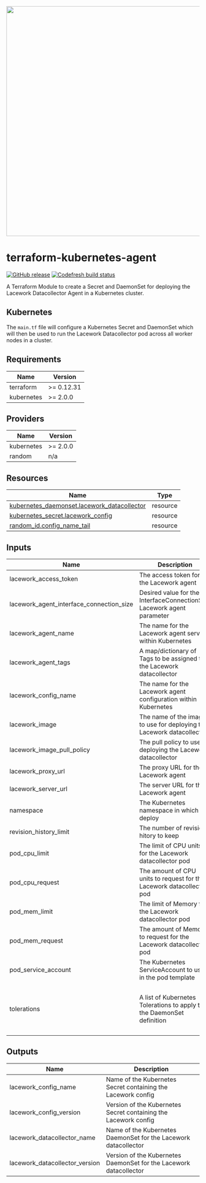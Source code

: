 <a href="https://lacework.com"><img src="https://techally-content.s3-us-west-1.amazonaws.com/public-content/lacework_logo_full.png" width="600"></a>

# terraform-kubernetes-agent

[![GitHub release](https://img.shields.io/github/release/lacework/terraform-kubernetes-agent.svg)](https://github.com/lacework/terraform-kubernetes-agent/releases/)
[![Codefresh build status](https://g.codefresh.io/api/badges/pipeline/lacework/terraform-modules%2Ftest-compatibility?type=cf-1&key=eyJhbGciOiJIUzI1NiJ9.NWVmNTAxOGU4Y2FjOGQzYTkxYjg3ZDEx.RJ3DEzWmBXrJX7m38iExJ_ntGv4_Ip8VTa-an8gBwBo)](https://g.codefresh.io/pipelines/edit/new/builds?id=607e25e6728f5a6fba30431b&pipeline=test-compatibility&projects=terraform-modules&projectId=607db54b728f5a5f8930405d)

A Terraform Module to create a Secret and DaemonSet for deploying the Lacework Datacollector Agent in a Kubernetes cluster.

## Kubernetes

The `main.tf` file will configure a Kubernetes Secret and DaemonSet which will then be used to run the Lacework Datacollector pod across all worker nodes in a cluster.

## Requirements

| Name       | Version    |
| ---------- | ---------- |
| terraform  | >= 0.12.31 |
| kubernetes | >= 2.0.0   |

## Providers

| Name       | Version  |
| ---------- | -------- |
| kubernetes | >= 2.0.0 |
| random     | n/a      |

## Resources

| Name                                                                                                                                        | Type     |
| ------------------------------------------------------------------------------------------------------------------------------------------- | -------- |
| [kubernetes_daemonset.lacework_datacollector](https://registry.terraform.io/providers/hashicorp/kubernetes/latest/docs/resources/daemonset) | resource |
| [kubernetes_secret.lacework_config](https://registry.terraform.io/providers/hashicorp/kubernetes/latest/docs/resources/secret)              | resource |
| [random_id.config_name_tail](https://registry.terraform.io/providers/hashicorp/random/latest/docs/resources/id)                             | resource |

## Inputs

| Name                                     | Description                                                            | Type                | Default                                                                                               | Required |
| ---------------------------------------- | ---------------------------------------------------------------------- | ------------------- | ----------------------------------------------------------------------------------------------------- | :------: |
| lacework_access_token                    | The access token for the Lacework agent                                | `string`            | n/a                                                                                                   |   yes    |
| lacework_agent_interface_connection_size | Desired value for the InterfaceConnectionSize Lacework agent parameter | `string`            | `""`                                                                                                  |    no    |
| lacework_agent_name                      | The name for the Lacework agent service within Kubernetes              | `string`            | `"lacework-agent"`                                                                                    |    no    |
| lacework_agent_tags                      | A map/dictionary of Tags to be assigned to the Lacework datacollector  | `map(string)`       | `{}`                                                                                                  |    no    |
| lacework_config_name                     | The name for the Lacework agent configuration within Kubernetes        | `string`            | `"lacework-config"`                                                                                   |    no    |
| lacework_image                           | The name of the image to use for deploying the Lacework datacollector  | `string`            | `"lacework/datacollector"`                                                                            |    no    |
| lacework_image_pull_policy               | The pull policy to use for deploying the Lacework datacollector        | `string`            | `"Always"`                                                                                            |    no    |
| lacework_proxy_url                       | The proxy URL for the Lacework agent                                   | `string`            | `""`                                                                                                  |    no    |
| lacework_server_url                      | The server URL for the Lacework agent                                  | `string`            | `""`                                                                                                  |    no    |
| namespace                                | The Kubernetes namespace in which to deploy                            | `string`            | `"default"`                                                                                           |    no    |
| revision_history_limit                   | The number of revision hitory to keep                                  | `number`            | `10`                                                                                                  |    no    |
| pod_cpu_limit                            | The limit of CPU units for the Lacework datacollector pod              | `string`            | `"1"`                                                                                                 |    no    |
| pod_cpu_request                          | The amount of CPU units to request for the Lacework datacollector pod  | `string`            | `"100m"`                                                                                              |    no    |
| pod_mem_limit                            | The limit of Memory for the Lacework datacollector pod                 | `string`            | `"1024Mi"`                                                                                            |    no    |
| pod_mem_request                          | The amount of Memory to request for the Lacework datacollector pod     | `string`            | `"512Mi"`                                                                                             |    no    |
| pod_service_account                      | The Kubernetes ServiceAccount to use in the pod template               | `string`            | `""`                                                                                                  |    no    |
| tolerations                              | A list of Kubernetes Tolerations to apply to the DaemonSet definition  | `list(map(string))` | <pre>[<br> {<br> "effect": "NoSchedule",<br> "key": "node-role.kubernetes.io/master"<br> }<br>]</pre> |    no    |

## Outputs

| Name                           | Description                                                        |
| ------------------------------ | ------------------------------------------------------------------ |
| lacework_config_name           | Name of the Kubernetes Secret containing the Lacework config       |
| lacework_config_version        | Version of the Kubernetes Secret containing the Lacework config    |
| lacework_datacollector_name    | Name of the Kubernetes DaemonSet for the Lacework datacollector    |
| lacework_datacollector_version | Version of the Kubernetes DaemonSet for the Lacework datacollector |
